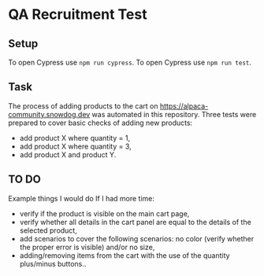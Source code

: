 # QA Recruitment Test

## Setup

To open Cypress use `npm run cypress`.
To open Cypress use `npm run test`.

## Task

The process of adding products to the cart on https://alpaca-community.snowdog.dev was automated in this repository.
Three tests were prepared to cover basic checks of adding new products:

- add product X where quantity = 1,
- add product X where quantity = 3,
- add product X and product Y.

## TO DO

Example things I would do If I had more time:

- verify if the product is visible on the main cart page,
- verify whether all details in the cart panel are equal to the details of the selected product,
- add scenarios to cover the following scenarios: no color (verify whether the proper error is visible) and/or no size,
- adding/removing items from the cart with the use of the quantity plus/minus buttons..
